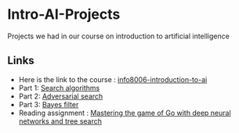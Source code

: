 # Intro-AI-Projects
Projects we had in our course on introduction to artificial intelligence

## Links

- Here is the link to the course : [info8006-introduction-to-ai](https://github.com/glouppe/info8006-introduction-to-ai)
- Part 1: [Search algorithms](https://github.com/glouppe/info8006-introduction-to-ai/tree/master/projects/project1)
- Part 2: [Adversarial search](https://github.com/glouppe/info8006-introduction-to-ai/tree/master/projects/project2)
- Part 3: [Bayes filter](https://github.com/glouppe/info8006-introduction-to-ai/tree/master/projects/project3)
- Reading assignment : [Mastering the game of Go with deep neural networks and tree search](https://www.researchgate.net/publication/292074166_Mastering_the_game_of_Go_with_deep_neural_networks_and_tree_search)

